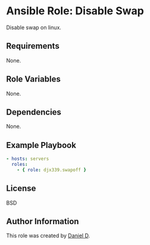 Ansible Role: Disable Swap
=========

Disable swap on linux.

Requirements
------------

None.

Role Variables
--------------

None.

Dependencies
------------

None.

Example Playbook
----------------

```yml
- hosts: servers
  roles:
    - { role: djx339.swapoff }
```

License
-------

BSD

Author Information
------------------

This role was created by [Daniel D](https://github.com/djx339).
